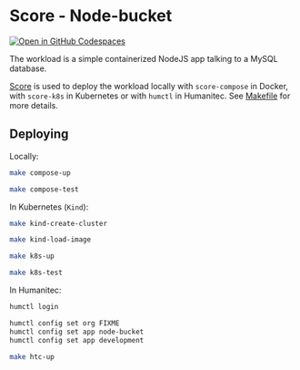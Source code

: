 # Score - Node-bucket

[![Open in GitHub Codespaces](https://github.com/codespaces/badge.svg)](https://codespaces.new/LabCle/node-bucket)

The workload is a simple containerized NodeJS app talking to a MySQL database.

[Score](https://score.dev/) is used to deploy the workload locally with `score-compose` in Docker, with `score-k8s` in Kubernetes or with `humctl` in Humanitec. See [Makefile](Makefile) for more details.

## Deploying

Locally:
```bash
make compose-up

make compose-test
```

In Kubernetes (`Kind`):
```bash
make kind-create-cluster

make kind-load-image

make k8s-up

make k8s-test
```

In Humanitec:
```bash
humctl login

humctl config set org FIXME
humctl config set app node-bucket
humctl config set app development

make htc-up
```